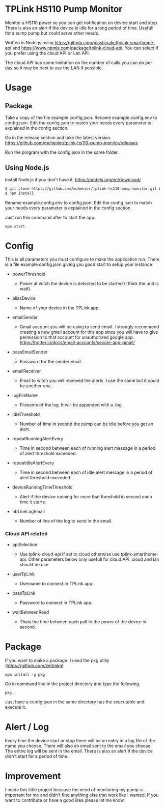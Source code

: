 # TPLink HS110 Pump Monitor
Monitor a HS110 power so you can get notification on device start and stop.
There is also an alert if the device is idle for a long period of time.
Usefull for a sump pump but could serve other needs.

Written in Node.js using https://github.com/plasticrake/tplink-smarthome-api and https://www.npmjs.com/package/tplink-cloud-api.
You can select if you prefer using the cloud API or Lan API.

The cloud API has some limitation on the number of calls you can do per day so it may be best to use the LAN if possible.

# Usage 

## Package

Take a copy of the file example.config.json.
Rename example.config.env to config.json.
Edit the config.json to match your needs every parameter is explained in the config section.

Go in the release section and take the latest version.
https://github.com/mchenier/tplink-hs110-pump-monitor/releases

Run the program with the config.json in the same folder.

## Using Node.js

Install Node.js if you don't have it. https://nodejs.org/en/download/

```sh
$ git clone https://github.com/mchenier/tplink-hs110-pump-monitor.git && cd tplink-hs110-pump-monitor
$ npm install
```

Rename example.config.env to config.json.
Edit the config.json to match your needs every parameter is explained in the config section.

Just run this command after to start the app.
```
npm start
```

# Config

This is all parameters you must configure to make the application run. There is a file example.config.json giving you good start to setup your instance.

+ powerThreshold
    + Power at witch the device is detected to be started (I think the unit is watt).

+ aliasDevice
    + Name of your device in the TPLink app.

+ emailSender
    + Gmail account you will be using to send email.
    I strongly recommend creating a new gmail account for this app since you will have to give permission to that account for unauthorized google app.
    https://hotter.io/docs/email-accounts/secure-app-gmail/

+ passEmailSender
    + Password for the sender email.

+ emailReceiver
    + Email to witch you will received the alerts. I use the same but it could be another one.

+ logFileName
    + Filename of the log. It will be appended with a .log.

+ idleThreshold
    + Number of time in second the pump can be idle before you get an alert.

+ repeatRunningAlertEvery
    + Time in second between each of running alert message in a period of alert threshold exceeded.

+ repeatIdleAlertEvery
    + Time in second between each of idle alert message in a period of alert threshold exceeded.

+ deviceRunningTimeThreshold
    + Alert if the device running for more that threshold in second each time it starts.

+ nbLineLogEmail
    + Number of line of the log to send in the email.


### Cloud API related

+ apiSelection
    + Use tplink-cloud-api if set to cloud otherwise use tplink-smarthome-api. Other parameters below only usefull for cloud API.
    cloud and lan should be use

+ userTpLink
    + Username to connect in TPLink app.

+ passTpLink
    + Password to connect in TPLink app.

+ waitBetweenRead
    + Thats the time between each poll to the power of the device in second.

# Package

If you want to make a package. I used the pkg utiliy (https://github.com/zeit/pkg)

```
npm install -g pkg
```

Go in command line in the project directory and type the following.

```
pkg .
```

Just have a config.json in the same directory has the executable and execute it.

# Alert / Log

Every time the device start or stop there will be an entry in a log file of the name you choose.
There will also an email sent to the email you choose. The entire log will be sent in the email.
There is also an alert if the device didn't start for a period of time.

# Improvement

I made this little project because the need of monitoring my pump is important for me and didn't find anything else that work like I wanted.
If you want to contribute or have a good idea please let me know.
